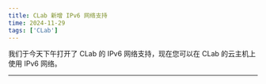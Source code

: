 ```yaml
---
title: CLab 新增 IPv6 网络支持
time: 2024-11-29
tags: ['CLab']
---
```


我们于今天下午打开了 CLab 的 IPv6 网络支持，现在您可以在 CLab 的云主机上使用 IPv6 网络。

---

